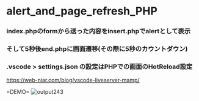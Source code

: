 # alert_and_page_refresh_PHP

### index.phpのformから送った内容をinsert.phpでalertとして表示
### そして5秒後end.phpに画面遷移(その際に5秒のカウントダウン)

### .vscode > settings.json の設定はPHPでの画面のHotReload設定
https://web-niar.com/blog/vscode-liveserver-mamp/


=DEMO=
![output243](https://user-images.githubusercontent.com/64568445/224049951-a3eca4e9-f25a-48be-bf9f-ede5362dc828.gif)

